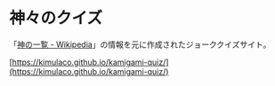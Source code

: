 # 神々のクイズ

「[神の一覧 - Wikipedia](https://ja.wikipedia.org/wiki/%E7%A5%9E%E3%81%AE%E4%B8%80%E8%A6%A7)」の情報を元に作成されたジョーククイズサイト。

[https://kimulaco.github.io/kamigami-quiz/](https://kimulaco.github.io/kamigami-quiz/)
